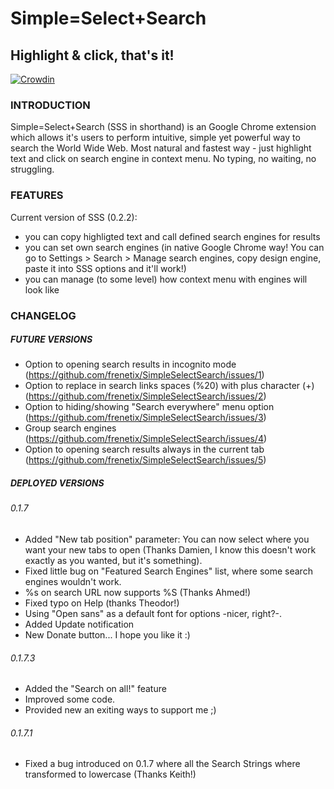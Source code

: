 Simple=Select+Search
====================

Highlight & click, that's it!
-------------------------------

[![Crowdin](https://crowdin.net/badges/simpleselectsearch/localized.png)](https://crowdin.net/project/simpleselectsearch)

### INTRODUCTION ###

Simple=Select+Search (SSS in shorthand) is an Google Chrome extension which allows it's users to perform intuitive, simple yet powerful way to search the World Wide Web. Most natural and fastest way - just highlight text and click on search engine in context menu. No typing, no waiting, no struggling.

### FEATURES ###

Current version of SSS (0.2.2):
- you can copy highligted text and call defined search engines for results
- you can set own search engines (in native Google Chrome way! You can go to Settings > Search > Manage search engines, copy design engine, paste it into SSS options and it'll work!)
- you can manage (to some level) how context menu with engines will look like

### CHANGELOG ###

##### FUTURE VERSIONS #####
- Option to opening search results in incognito mode (https://github.com/frenetix/SimpleSelectSearch/issues/1)
- Option to replace in search links spaces (%20) with plus character (+) (https://github.com/frenetix/SimpleSelectSearch/issues/2)
- Option to hiding/showing "Search everywhere" menu option (https://github.com/frenetix/SimpleSelectSearch/issues/3)
- Group search engines (https://github.com/frenetix/SimpleSelectSearch/issues/4)
- Option to opening search results always in the current tab (https://github.com/frenetix/SimpleSelectSearch/issues/5)

##### DEPLOYED VERSIONS #####

###### 0.1.7 ######

- Added "New tab position" parameter: You can now select where you want your new tabs to open (Thanks Damien, I know this doesn't work exactly as you wanted, but it's something).
- Fixed little bug on "Featured Search Engines" list, where some search engines wouldn't work.
- %s on search URL now supports %S (Thanks Ahmed!)
- Fixed typo on Help (thanks Theodor!)
- Using "Open sans" as a default font for options -nicer, right?-.
- Added Update notification
- New Donate button... I hope you like it :)

###### 0.1.7.3 ######
- Added the "Search on all!" feature
- Improved some code.
- Provided new an exiting ways to support me ;)

###### 0.1.7.1 ######
- Fixed a bug introduced on 0.1.7 where all the Search Strings where transformed to lowercase (Thanks Keith!)
